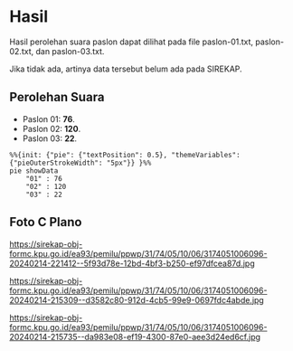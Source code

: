# Hasil

Hasil perolehan suara paslon dapat dilihat pada file paslon-01.txt, paslon-02.txt, dan paslon-03.txt.

Jika tidak ada, artinya data tersebut belum ada pada SIREKAP.

## Perolehan Suara

 * Paslon 01: **76**.
 * Paslon 02: **120**.
 * Paslon 03: **22**.

```mermaid
%%{init: {"pie": {"textPosition": 0.5}, "themeVariables": {"pieOuterStrokeWidth": "5px"}} }%%
pie showData
    "01" : 76
    "02" : 120
    "03" : 22
```
## Foto C Plano

https://sirekap-obj-formc.kpu.go.id/ea93/pemilu/ppwp/31/74/05/10/06/3174051006096-20240214-221412--5f93d78e-12bd-4bf3-b250-ef97dfcea87d.jpg

https://sirekap-obj-formc.kpu.go.id/ea93/pemilu/ppwp/31/74/05/10/06/3174051006096-20240214-215309--d3582c80-912d-4cb5-99e9-0697fdc4abde.jpg

https://sirekap-obj-formc.kpu.go.id/ea93/pemilu/ppwp/31/74/05/10/06/3174051006096-20240214-215735--da983e08-ef19-4300-87e0-aee3d24ed6cf.jpg
